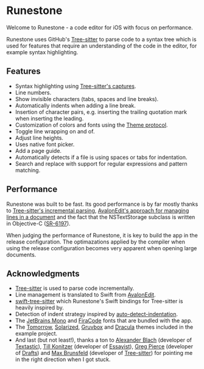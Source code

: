 # Runestone

Welcome to Runestone - a code editor for iOS with focus on performance.

Runestone uses GitHub's [Tree-sitter](https://tree-sitter.github.io/tree-sitter/) to parse code to a syntax tree which is used for features that require an understanding of the code in the editor, for example syntax highlighting.

## Features

- Syntax highlighting using [Tree-sitter's captures](https://tree-sitter.github.io/tree-sitter/syntax-highlighting#highlights).
- Line numbers.
- Show invisible characters (tabs, spaces and line breaks).
- Automatically indents when adding a line break.
- Insertion of character pairs, e.g. inserting the trailing quotation mark when inserting the leading.
- Customization of colors and fonts using the [Theme protocol](https://github.com/simonbs/Runestone/blob/main/Sources/Runestone/Editor/Theme.swift).
- Toggle line wrapping on and of.
- Adjust line heights.
- Uses native font picker.
- Add a page guide.
- Automatically detects if a file is using spaces or tabs for indentation.
- Search and replace with support for regular expressions and pattern matching.

## Performance

Runestone was built to be fast. Its good performance is by far mostly thanks to [Tree-sitter's incremental parsing](https://tree-sitter.github.io/tree-sitter/), [AvalonEdit's approach for managing lines in a document](https://github.com/icsharpcode/AvalonEdit/blob/master/ICSharpCode.AvalonEdit/Document/DocumentLineTree.cs) and the fact that the NSTextStorage subclass is written in Objective-C ([SR-6197](https://bugs.swift.org/plugins/servlet/mobile#issue/SR-6197)).

When judging the performance of Runestone, it is key to build the app in the release configuration. The optimazations applied by the compiler when using the release configuration becomes very apparent when opening large documents.

## Acknowledgments

- [Tree-sitter](https://tree-sitter.github.io/tree-sitter) is used to parse code incrementally.
- Line management is translated to Swift from [AvalonEdit](https://github.com/icsharpcode/AvalonEdit).
- [swift-tree-sitter](https://github.com/viktorstrate/swift-tree-sitter) which Runestone's Swift bindings for Tree-sitter is heavily inspired by.
- Detection of indent strategy inspired by [auto-detect-indentation](https://github.com/jtokoph/auto-detect-indentation).
- The [JetBrains Mono](https://www.jetbrains.com/lp/mono/) and [FiraCode](https://github.com/tonsky/FiraCode) fonts that are bundled with the app.
- The [Tomorrow](https://github.com/chriskempson/tomorrow-theme), [Solarized](https://ethanschoonover.com/solarized/), [Gruvbox](https://github.com/morhetz/gruvbox) and [Dracula](https://draculatheme.com) themes included in the example project.
- And last (but not least!), thanks a ton to [Alexander Blach](https://twitter.com/Lextar) (developer of [Textastic](https://www.textasticapp.com)), [Till Konitzer](https://twitter.com/knutknatter) (developer of [Essayist](https://www.essayist.app)), [Greg Pierce](https://twitter.com/agiletortoise) (developer of [Drafts](https://getdrafts.com)) and [Max Brunsfeld](https://twitter.com/maxbrunsfeld) (developer of [Tree-sitter](https://tree-sitter.github.io/tree-sitter/)) for pointing me in the right direction when I got stuck.

